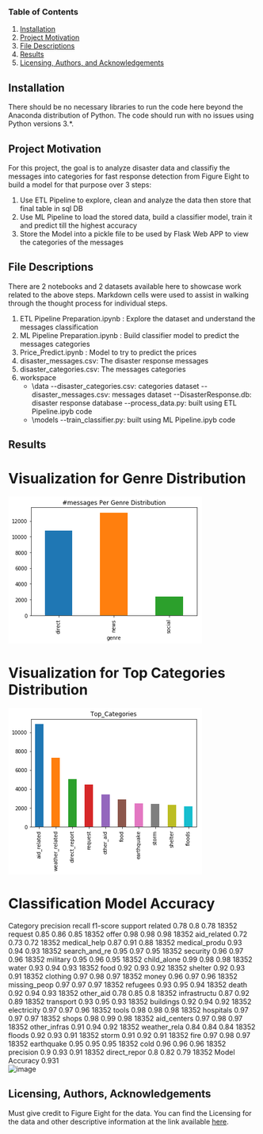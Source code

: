 
### Table of Contents

1. [Installation](#installation)
2. [Project Motivation](#motivation)
3. [File Descriptions](#files)
4. [Results](#results)
5. [Licensing, Authors, and Acknowledgements](#licensing)

## Installation <a name="installation"></a>

There should be no necessary libraries to run the code here beyond the Anaconda distribution of Python.  The code should run with no issues using Python versions 3.*.

## Project Motivation<a name="motivation"></a>

For this project, the goal is to analyze disaster data and classifiy the messages into categories for fast response detection from Figure Eight to build a model for that purpose over 3 steps:

1. Use ETL Pipeline to explore, clean and analyze the data then store that final table in sql DB
2. Use ML Pipeline to load the stored data, build a classifier model, train it and predict till the highest accuracy
3. Store the Model into a pickle file to be used by Flask Web APP to view the categories of the messages


## File Descriptions <a name="files"></a>

There are 2 notebooks and 2 datasets available here to showcase work related to the above steps. Markdown cells were used to assist in walking through the thought process for individual steps.  
1. ETL Pipeline Preparation.ipynb : Explore the  dataset and understand the messages classification
2. ML Pipeline Preparation.ipynb : Build classifier model to predict the messages categories
3. Price_Predict.ipynb : Model to try to predict the prices
4. disaster_messages.csv: The disaster response messages
5. disaster_categories.csv: The messages categories
6. workspace
	- \data
		--disaster_categories.csv: categories dataset
		--disaster_messages.csv: messages dataset
		--DisasterResponse.db: disaster response database
		--process_data.py: built using ETL Pipeline.ipyb code
	- \models
		--train_classifier.py: built using ML Pipeline.ipyb code


## Results<a name="results"></a>

# Visualization for Genre Distribution
![This is an image](https://github.com/ShadyHanafy/DisasterResponse.io/blob/main/visualize1.png)

# Visualization for Top Categories Distribution
![This is an image](https://github.com/ShadyHanafy/DisasterResponse.io/blob/main/visualize2.png)

# Classification Model Accuracy
Category	precision	recall	f1-score	support
related	0.78	0.8	0.78	18352
request	0.85	0.86	0.85	18352
offer	0.98	0.98	0.98	18352
aid_related	0.72	0.73	0.72	18352
medical_help	0.87	0.91	0.88	18352
medical_produ	0.93	0.94	0.93	18352
search_and_re	0.95	0.97	0.95	18352
security	0.96	0.97	0.96	18352
military	0.95	0.96	0.95	18352
child_alone	0.99	0.98	0.98	18352
water	0.93	0.94	0.93	18352
food	0.92	0.93	0.92	18352
shelter	0.92	0.93	0.91	18352
clothing	0.97	0.98	0.97	18352
money	0.96	0.97	0.96	18352
missing_peop	0.97	0.97	0.97	18352
refugees	0.93	0.95	0.94	18352
death	0.92	0.94	0.93	18352
other_aid	0.78	0.85	0.8	18352
infrastructu	0.87	0.92	0.89	18352
transport	0.93	0.95	0.93	18352
buildings	0.92	0.94	0.92	18352
electricity	0.97	0.97	0.96	18352
tools	0.98	0.98	0.98	18352
hospitals	0.97	0.97	0.97	18352
shops	0.98	0.99	0.98	18352
aid_centers	0.97	0.98	0.97	18352
other_infras	0.91	0.94	0.92	18352
weather_rela	0.84	0.84	0.84	18352
floods	0.92	0.93	0.91	18352
storm	0.91	0.92	0.91	18352
fire	0.97	0.98	0.97	18352
earthquake	0.95	0.95	0.95	18352
cold	0.96	0.96	0.96	18352
precision	0.9	0.93	0.91	18352
direct_repor	0.8	0.82	0.79	18352
Model Accuracy	0.931			
![image](https://user-images.githubusercontent.com/48498548/137370551-7856eb70-440c-4497-9625-727f28b1dd77.png)

## Licensing, Authors, Acknowledgements<a name="licensing"></a>

Must give credit to Figure Eight for the data.  You can find the Licensing for the data and other descriptive information at the link available [here](https://appen.com/). 
